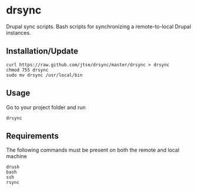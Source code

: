 drsync
=======
Drupal sync scripts. Bash scripts for synchronizing a remote-to-local Drupal instances.

Installation/Update
--------------------
```
curl https://raw.github.com/jtse/drsync/master/drsync > drsync
chmod 755 drsync
sudo mv drsync /usr/local/bin

```

Usage
------
Go to your project folder and run
```
drsync
```

Requirements
------------
The following commands must be present on both the remote and local machine
```
drush
bash
ssh
rsync
```
